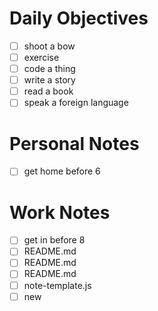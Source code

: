 # Daily Objectives
- [ ] shoot a bow
- [ ] exercise
- [ ] code a thing
- [ ] write a story
- [ ] read a book
- [ ] speak a foreign language
 
# Personal Notes
- [ ] get home before 6
 
# Work Notes
- [ ] get in before 8
- [ ] README.md
- [ ] README.md
- [ ] README.md
- [ ] note-template.js
- [ ] new
